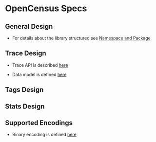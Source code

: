 # OpenCensus Specs

## General Design
* For details about the library structured see [Namespace and Package](https://github.com/census-instrumentation/opencensus-specs/blob/master/NamespaceAndPackage.md)

## Trace Design
* Trace API is described [here](https://github.com/census-instrumentation/opencensus-specs/blob/master/trace/README.md)

* Data model is defined [here](https://github.com/census-instrumentation/opencensus-proto/blob/master/trace/trace.proto)

## Tags Design

## Stats Design

## Supported Encodings
* Binary encoding is defined [here](https://github.com/census-instrumentation/opencensus-specs/blob/master/encodings/BinaryEncoding.md)
